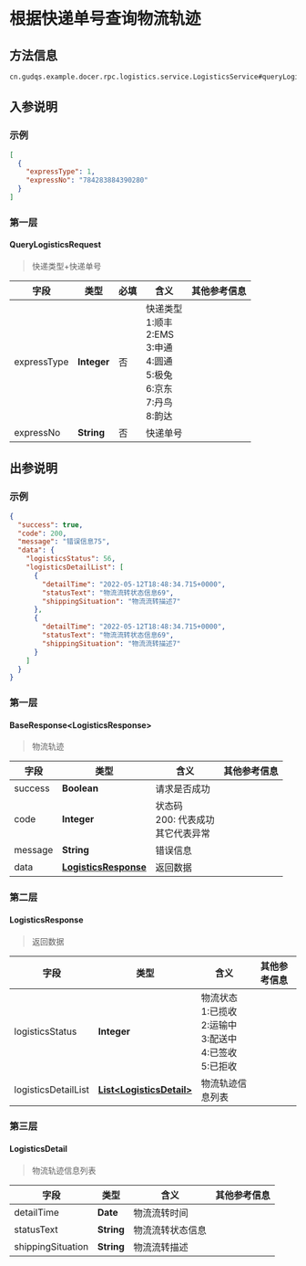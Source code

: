 # 根据快递单号查询物流轨迹
## 方法信息
```
cn.gudqs.example.docer.rpc.logistics.service.LogisticsService#queryLogistics
```
## 入参说明
### 示例
```json
[
  {
    "expressType": 1,
    "expressNo": "784283884390280"
  }
]
```


### 第一层
#### QueryLogisticsRequest
> 快递类型+快递单号

| **字段** | **类型** | **必填** | **含义** | **其他参考信息** |
| -------- | -------- | -------- | -------- | -------- |
| expressType | **Integer** | 否 |  快递类型<br>1:顺丰<br>2:EMS<br>3:申通<br>4:圆通<br>5:极兔<br>6:京东<br>7:丹鸟<br>8:韵达 |  |
| expressNo | **String** | 否 |  快递单号 |  |

## 出参说明
### 示例
```json
{
  "success": true,
  "code": 200,
  "message": "错误信息75",
  "data": {
    "logisticsStatus": 56,
    "logisticsDetailList": [
      {
        "detailTime": "2022-05-12T18:48:34.715+0000",
        "statusText": "物流流转状态信息69",
        "shippingSituation": "物流流转描述7"
      },
      {
        "detailTime": "2022-05-12T18:48:34.715+0000",
        "statusText": "物流流转状态信息69",
        "shippingSituation": "物流流转描述7"
      }
    ]
  }
}
```


### 第一层
#### BaseResponse\<LogisticsResponse\>
> 物流轨迹

| **字段** | **类型** | **含义** | **其他参考信息** |
| -------- | -------- | -------- | -------- |
| success | **Boolean** |  请求是否成功 |  |
| code | **Integer** |  状态码<br>200: 代表成功<br>其它代表异常 |  |
| message | **String** |  错误信息 |  |
| data | **[LogisticsResponse](#LogisticsResponse)** |  返回数据 |  |

### 第二层
#### LogisticsResponse
> 返回数据

| **字段** | **类型** | **含义** | **其他参考信息** |
| -------- | -------- | -------- | -------- |
| logisticsStatus | **Integer** |  物流状态<br>1:已揽收<br>2:运输中<br>3:配送中<br>4:已签收<br>5:已拒收 |  |
| logisticsDetailList | **[List\<LogisticsDetail\>](#LogisticsDetail)** |  物流轨迹信息列表 |  |

### 第三层
#### LogisticsDetail
> 物流轨迹信息列表

| **字段** | **类型** | **含义** | **其他参考信息** |
| -------- | -------- | -------- | -------- |
| detailTime | **Date** |  物流流转时间 |  |
| statusText | **String** |  物流流转状态信息 |  |
| shippingSituation | **String** |  物流流转描述 |  |



